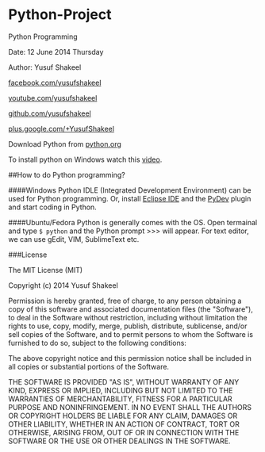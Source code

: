 Python-Project
==============

Python Programming

Date: 12 June 2014 Thursday

Author: Yusuf Shakeel

[facebook.com/yusufshakeel](https://www.facebook.com/yusufshakeel)

[youtube.com/yusufshakeel](https://www.youtube.com/yusufshakeel)

[github.com/yusufshakeel](https://www.github.com/yusufshakeel)

[plus.google.com/+YusufShakeel](https://plus.google.com/+YusufShakeel/posts)



Download Python from [python.org](https://www.python.org)

To install python on Windows watch this [video](http://www.youtube.com/watch?v=C9-SrDDHiN4&list=UUaqGoweuUdGFGEJA3fl6slg).


##How to do Python programming?

####Windows
Python IDLE (Integrated Development Environment) can be used for Python programming. Or, install [Eclipse IDE](http://www.eclipse.org/) and the [PyDev](http://pydev.org/) plugin and start coding in Python.

####Ubuntu/Fedora
Python is generally comes with the OS.
Open termainal and type
`$ python`
and the Python prompt >>> will appear.
For text editor, we can use gEdit, VIM, SublimeText etc.
    
###License

The MIT License (MIT)

Copyright (c) 2014 Yusuf Shakeel

Permission is hereby granted, free of charge, to any person obtaining a copy
of this software and associated documentation files (the "Software"), to deal
in the Software without restriction, including without limitation the rights
to use, copy, modify, merge, publish, distribute, sublicense, and/or sell
copies of the Software, and to permit persons to whom the Software is
furnished to do so, subject to the following conditions:

The above copyright notice and this permission notice shall be included in all
copies or substantial portions of the Software.

THE SOFTWARE IS PROVIDED "AS IS", WITHOUT WARRANTY OF ANY KIND, EXPRESS OR
IMPLIED, INCLUDING BUT NOT LIMITED TO THE WARRANTIES OF MERCHANTABILITY,
FITNESS FOR A PARTICULAR PURPOSE AND NONINFRINGEMENT. IN NO EVENT SHALL THE
AUTHORS OR COPYRIGHT HOLDERS BE LIABLE FOR ANY CLAIM, DAMAGES OR OTHER
LIABILITY, WHETHER IN AN ACTION OF CONTRACT, TORT OR OTHERWISE, ARISING FROM,
OUT OF OR IN CONNECTION WITH THE SOFTWARE OR THE USE OR OTHER DEALINGS IN THE
SOFTWARE.
